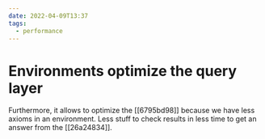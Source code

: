 ```yaml
---
date: 2022-04-09T13:37
tags:
  - performance
---
```


# Environments optimize the query layer

Furthermore, it allows to optimize the [[6795bd98]] because we have less axioms in an environment. Less stuff to check results in less time to get an answer from the [[26a24834]].
